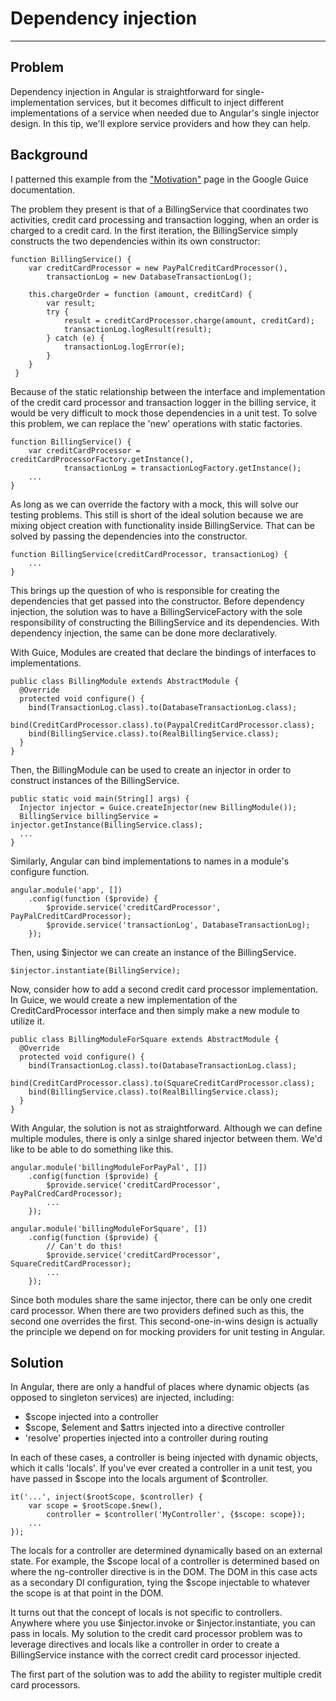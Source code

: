 # Dependency injection

***

## Problem

Dependency injection in Angular is straightforward for single-implementation services, but it becomes difficult to inject different implementations of a service when needed due to Angular's single injector design.  In this tip, we'll explore service providers and how they can help.

## Background

I patterned this example from the ["Motivation"](https://code.google.com/p/google-guice/wiki/Motivation?tm=6) page in the Google Guice documentation.

The problem they present is that of a BillingService that coordinates two activities, credit card processing and transaction logging, when an order is charged to a credit card. In the first iteration, the BillingService simply constructs the two dependencies within its own constructor:

```
function BillingService() {
	var creditCardProcessor = new PayPalCreditCardProcessor(),
		transactionLog = new DatabaseTransactionLog();

	this.chargeOrder = function (amount, creditCard) {
		var result;
		try {
			result = creditCardProcessor.charge(amount, creditCard);
			transactionLog.logResult(result);
		} catch (e) {
			transactionLog.logError(e);
		}
	}
 }
```

Because of the static relationship between the interface and implementation of the credit card processor and transaction logger in the billing service, it would be very difficult to mock those dependencies in a unit test.  To solve this problem, we can replace the 'new' operations with static factories.

```
function BillingService() {
	var creditCardProcessor = creditCardProcessorFactory.getInstance(),
			transactionLog = transactionLogFactory.getInstance();
	...
}
```

As long as we can override the factory with a mock, this will solve our testing problems.  This still is short of the ideal solution because we are mixing object creation with functionality inside BillingService. That can be solved by passing the dependencies into the constructor.

```
function BillingService(creditCardProcessor, transactionLog) {
	...
}
```

This brings up the question of who is responsible for creating the dependencies that get passed into the constructor.  Before dependency injection, the solution was to have a BillingServiceFactory with the sole responsibility of constructing the BillingService and its dependencies.  With dependency injection, the same can be done more declaratively.

With Guice, Modules are created that declare the bindings of interfaces to implementations.

```
public class BillingModule extends AbstractModule {
  @Override 
  protected void configure() {
    bind(TransactionLog.class).to(DatabaseTransactionLog.class);
    bind(CreditCardProcessor.class).to(PaypalCreditCardProcessor.class);
    bind(BillingService.class).to(RealBillingService.class);
  }
}
```

Then, the BillingModule can be used to create an injector in order to construct instances of the BillingService.

```
public static void main(String[] args) {
  Injector injector = Guice.createInjector(new BillingModule());
  BillingService billingService = injector.getInstance(BillingService.class);
  ...
}
```

Similarly, Angular can bind implementations to names in a module's configure function.

```
angular.module('app', [])
	.config(function ($provide) {
		$provide.service('creditCardProcessor', PayPalCreditCardProcessor);
		$provide.service('transactionLog', DatabaseTransactionLog);
	});
```

Then, using $injector we can create an instance of the BillingService.

```
$injector.instantiate(BillingService);
```

Now, consider how to add a second credit card processor implementation. In Guice, we would create a new implementation of the CreditCardProcessor interface and then simply make a new module to utilize it.

```
public class BillingModuleForSquare extends AbstractModule {
  @Override 
  protected void configure() {
    bind(TransactionLog.class).to(DatabaseTransactionLog.class);
    bind(CreditCardProcessor.class).to(SquareCreditCardProcessor.class);
    bind(BillingService.class).to(RealBillingService.class);
  }
}
```

With Angular, the solution is not as straightforward.  Although we can define multiple modules, there is only a sinlge shared injector between them.  We'd like to be able to do something like this.

```
angular.module('billingModuleForPayPal', [])
	.config(function ($provide) {
		$provide.service('creditCardProcessor', PayPalCredCardProcessor);
		...
	});

angular.module('billingModuleForSquare', [])
	.config(function ($provide) {
		// Can't do this!
		$provide.service('creditCardProcessor', SquareCreditCardProcessor);
		...
	});
```

Since both modules share the same injector, there can be only one credit card processor.  When there are two providers defined such as this, the second one overrides the first. This second-one-in-wins design is actually the principle we depend on for mocking providers for unit testing in Angular.

## Solution

In Angular, there are only a handful of places where dynamic objects (as opposed to singleton services) are injected, including:
* $scope injected into a controller
* $scope, $element and $attrs injected into a directive controller
* 'resolve' properties injected into a controller during routing

In each of these cases, a controller is being injected with dynamic objects, which it calls 'locals'. If you've ever created a controller in a unit test, you have passed in $scope into the locals argument of $controller.

```
it('...', inject($rootScope, $controller) {
	var scope = $rootScope.$new(),
		controller = $controller('MyController', {$scope: scope});
	...
});
```

The locals for a controller are determined dynamically based on an external state. For example, the $scope local of a controller is determined based on where the ng-controller directive is in the DOM. The DOM in this case acts as a secondary DI configuration, tying the $scope injectable to whatever the scope is at that point in the DOM.

It turns out that the concept of locals is not specific to controllers. Anywhere where you use $injector.invoke or $injector.instantiate, you can pass in locals.  My solution to the credit card processor problem was to leverage directives and locals like a controller in order to create a BillingService instance with the correct credit card processor injected.

The first part of the solution was to add the ability to register multiple credit card processors.